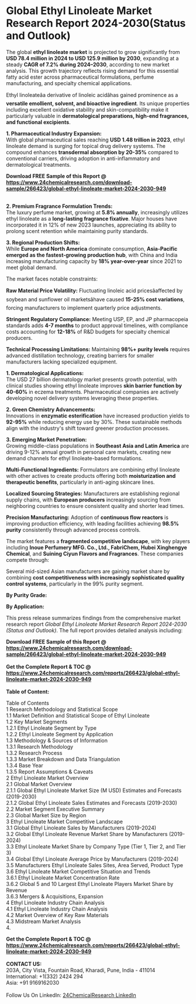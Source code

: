 <h1>Global Ethyl Linoleate Market Research Report 2024-2030(Status and Outlook)</h1><p>The global <strong>ethyl linoleate market</strong> is projected to grow significantly from <strong>USD 78.4 million in 2024 to USD 125.9 million by 2030</strong>, expanding at a steady <strong>CAGR of 7.2% during 2024–2030</strong>, according to new market analysis. This growth trajectory reflects rising demand for this essential fatty acid ester across pharmaceutical formulations, perfume manufacturing, and specialty chemical applications.</p><p>Ethyl linoleateâa derivative of linoleic acidâhas gained prominence as a <strong>versatile emollient, solvent, and bioactive ingredient</strong>. Its unique properties including excellent oxidative stability and skin-compatibility make it particularly valuable in <strong>dermatological preparations, high-end fragrances, and functional excipients</strong>.</p><p><strong>1. Pharmaceutical Industry Expansion:</strong><br>
With global pharmaceutical sales reaching <strong>USD 1.48 trillion in 2023</strong>, ethyl linoleate demand is surging for topical drug delivery systems. The compound enhances <strong>transdermal absorption by 20-35%</strong> compared to conventional carriers, driving adoption in anti-inflammatory and dermatological treatments.</p><div><b>Download FREE Sample of this Report @ 
            <a href="https://www.24chemicalresearch.com/download-sample/266423/global-ethyl-linoleate-market-2024-2030-949">
            https://www.24chemicalresearch.com/download-sample/266423/global-ethyl-linoleate-market-2024-2030-949</a></b></div><br><p><strong>2. Premium Fragrance Formulation Trends:</strong><br>
The luxury perfume market, growing at <strong>5.8% annually</strong>, increasingly utilizes ethyl linoleate as a <strong>long-lasting fragrance fixative</strong>. Major houses have incorporated it in 12% of new 2023 launches, appreciating its ability to prolong scent retention while maintaining purity standards.</p><p><strong>3. Regional Production Shifts:</strong><br>
While <strong>Europe and North America</strong> dominate consumption, <strong>Asia-Pacific emerged as the fastest-growing production hub</strong>, with China and India increasing manufacturing capacity by <strong>18% year-over-year</strong> since 2021 to meet global demand.</p><p>The market faces notable constraints:</p><p><strong>Raw Material Price Volatility:</strong> Fluctuating linoleic acid pricesâaffected by soybean and sunflower oil marketsâhave caused <strong>15-25% cost variations</strong>, forcing manufacturers to implement quarterly price adjustments.</p><p><strong>Stringent Regulatory Compliance:</strong> Meeting USP, EP, and JP pharmacopeia standards adds <strong>4-7 months</strong> to product approval timelines, with compliance costs accounting for <strong>12-18%</strong> of R&amp;D budgets for specialty chemical producers.</p><p><strong>Technical Processing Limitations:</strong> Maintaining <strong>98%+ purity levels</strong> requires advanced distillation technology, creating barriers for smaller manufacturers lacking specialized equipment.</p><p><strong>1. Dermatological Applications:</strong><br>
The USD 27 billion dermatology market presents growth potential, with clinical studies showing ethyl linoleate improves <strong>skin barrier function by 40-60%</strong> in eczema treatments. Pharmaceutical companies are actively developing novel delivery systems leveraging these properties.</p><p><strong>2. Green Chemistry Advancements:</strong><br>
Innovations in <strong>enzymatic esterification</strong> have increased production yields to <strong>92-95%</strong> while reducing energy use by 30%. These sustainable methods align with the industry's shift toward greener production processes.</p><p><strong>3. Emerging Market Penetration:</strong><br>
Growing middle-class populations in <strong>Southeast Asia and Latin America</strong> are driving 9-12% annual growth in personal care markets, creating new demand channels for ethyl linoleate-based formulations.</p><p><strong>Multi-Functional Ingredients:</strong> Formulators are combining ethyl linoleate with other actives to create products offering both <strong>moisturization and therapeutic benefits</strong>, particularly in anti-aging skincare lines.</p><p><strong>Localized Sourcing Strategies:</strong> Manufacturers are establishing regional supply chains, with <strong>European producers</strong> increasingly sourcing from neighboring countries to ensure consistent quality and shorter lead times.</p><p><strong>Precision Manufacturing:</strong> Adoption of <strong>continuous flow reactors</strong> is improving production efficiency, with leading facilities achieving <strong>98.5% purity</strong> consistently through advanced process controls.</p><p>The market features a <strong>fragmented competitive landscape</strong>, with key players including <strong>Inoue Perfumery MFG. Co., Ltd., FabriChem, Hubei Xinghengye Chemical</strong>, and <strong>Suining Ciyun Flavors and Fragrances</strong>. These companies compete through:</p><p>Several mid-sized Asian manufacturers are gaining market share by combining <strong>cost competitiveness with increasingly sophisticated quality control systems</strong>, particularly in the 99% purity segment.</p><p><strong>By Purity Grade:</strong></p><p><strong>By Application:</strong></p><p>This press release summarizes findings from the comprehensive market research report <em>Global Ethyl Linoleate Market Research Report 2024-2030 (Status and Outlook)</em>. The full report provides detailed analysis including:</p><div><b>Download FREE Sample of this Report @ 
            <a href="https://www.24chemicalresearch.com/download-sample/266423/global-ethyl-linoleate-market-2024-2030-949">
            https://www.24chemicalresearch.com/download-sample/266423/global-ethyl-linoleate-market-2024-2030-949</a></b></div><br><div><b>Get the Complete Report & TOC @ 
            <a href="https://www.24chemicalresearch.com/reports/266423/global-ethyl-linoleate-market-2024-2030-949">
            https://www.24chemicalresearch.com/reports/266423/global-ethyl-linoleate-market-2024-2030-949</a></b></div><br>
            <b>Table of Content:</b><p>Table of Contents<br />
1 Research Methodology and Statistical Scope<br />
1.1 Market Definition and Statistical Scope of Ethyl Linoleate<br />
1.2 Key Market Segments<br />
1.2.1 Ethyl Linoleate Segment by Type<br />
1.2.2 Ethyl Linoleate Segment by Application<br />
1.3 Methodology & Sources of Information<br />
1.3.1 Research Methodology<br />
1.3.2 Research Process<br />
1.3.3 Market Breakdown and Data Triangulation<br />
1.3.4 Base Year<br />
1.3.5 Report Assumptions & Caveats<br />
2 Ethyl Linoleate Market Overview<br />
2.1 Global Market Overview<br />
2.1.1 Global Ethyl Linoleate Market Size (M USD) Estimates and Forecasts (2019-2030)<br />
2.1.2 Global Ethyl Linoleate Sales Estimates and Forecasts (2019-2030)<br />
2.2 Market Segment Executive Summary<br />
2.3 Global Market Size by Region<br />
3 Ethyl Linoleate Market Competitive Landscape<br />
3.1 Global Ethyl Linoleate Sales by Manufacturers (2019-2024)<br />
3.2 Global Ethyl Linoleate Revenue Market Share by Manufacturers (2019-2024)<br />
3.3 Ethyl Linoleate Market Share by Company Type (Tier 1, Tier 2, and Tier 3)<br />
3.4 Global Ethyl Linoleate Average Price by Manufacturers (2019-2024)<br />
3.5 Manufacturers Ethyl Linoleate Sales Sites, Area Served, Product Type<br />
3.6 Ethyl Linoleate Market Competitive Situation and Trends<br />
3.6.1 Ethyl Linoleate Market Concentration Rate<br />
3.6.2 Global 5 and 10 Largest Ethyl Linoleate Players Market Share by Revenue<br />
3.6.3 Mergers & Acquisitions, Expansion<br />
4 Ethyl Linoleate Industry Chain Analysis<br />
4.1 Ethyl Linoleate Industry Chain Analysis<br />
4.2 Market Overview of Key Raw Materials<br />
4.3 Midstream Market Analysis<br />
4.</p><div><b>Get the Complete Report & TOC @ 
            <a href="https://www.24chemicalresearch.com/reports/266423/global-ethyl-linoleate-market-2024-2030-949">
            https://www.24chemicalresearch.com/reports/266423/global-ethyl-linoleate-market-2024-2030-949</a></b></div><br><b>CONTACT US:</b><br>
            203A, City Vista, Fountain Road, Kharadi, Pune, India - 411014<br>
            International: +1(332) 2424 294<br>
            Asia: +91 9169162030 <br><br>
            Follow Us On LinkedIn: <a href="https://www.linkedin.com/company/24chemicalresearch/">24ChemicalResearch LinkedIn</a>